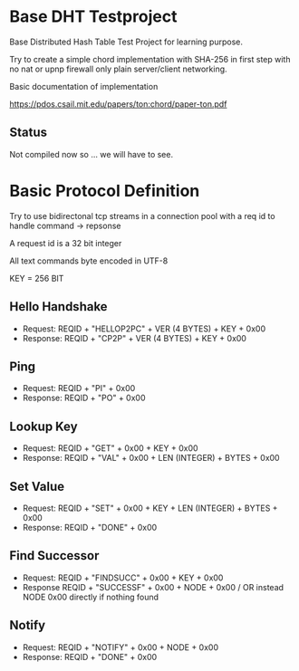 # Base DHT Testproject

Base Distributed Hash Table Test Project for learning purpose. 

Try to create a simple chord implementation with SHA-256 in first step with no nat or upnp firewall only plain server/client networking. 

Basic documentation of implementation

https://pdos.csail.mit.edu/papers/ton:chord/paper-ton.pdf

## Status

Not compiled now so ... we will have to see.

# Basic Protocol Definition

Try to use bidirectonal tcp streams in a connection pool with a req id to handle command -> repsonse 

A request id is a 32 bit integer

All text commands byte encoded in UTF-8

KEY = 256 BIT 

## Hello Handshake

- Request:  REQID + "HELLOP2PC" + VER (4 BYTES) + KEY + 0x00
- Response: REQID + "CP2P" + VER (4 BYTES) + KEY + 0x00

## Ping 

- Request:  REQID + "PI" + 0x00
- Response: REQID + "PO" + 0x00

## Lookup Key

- Request:  REQID + "GET" + 0x00 + KEY + 0x00
- Response: REQID + "VAL" + 0x00 + LEN (INTEGER) + BYTES + 0x00

## Set Value 

- Request:  REQID + "SET" + 0x00 + KEY + LEN (INTEGER) + BYTES + 0x00
- Response: REQID + "DONE" + 0x00

## Find Successor

- Request: REQID + "FINDSUCC" + 0x00 + KEY + 0x00
- Response REQID + "SUCCESSF" + 0x00 + NODE + 0x00 / OR instead NODE 0x00 directly if nothing found

## Notify

- Request:  REQID + "NOTIFY" + 0x00 + NODE + 0x00
- Response: REQID + "DONE" + 0x00

